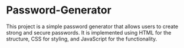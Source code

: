 # Password-Generator
This project is a simple password generator that allows users to create strong and secure passwords. It is implemented using HTML for the structure, CSS for styling, and JavaScript for the functionality.

